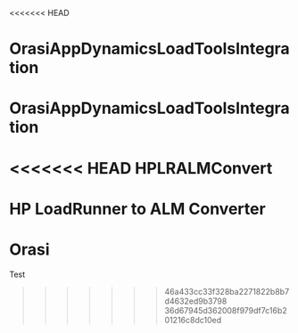 <<<<<<< HEAD
# OrasiAppDynamicsLoadToolsIntegration
OrasiAppDynamicsLoadToolsIntegration
=======
<<<<<<< HEAD
HPLRALMConvert
==============

HP LoadRunner to ALM Converter
=======
# Orasi
Test
>>>>>>> 46a433cc33f328ba2271822b8b7d4632ed9b3798
>>>>>>> 36d67945d362008f979df7c16b201216c8dc10ed
